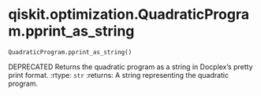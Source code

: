 # qiskit.optimization.QuadraticProgram.pprint\_as\_string

`QuadraticProgram.pprint_as_string()`

DEPRECATED Returns the quadratic program as a string in Docplex’s pretty print format. :rtype: `str` :returns: A string representing the quadratic program.
